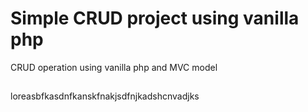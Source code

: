 # Simple CRUD project using vanilla php

CRUD operation using vanilla php and MVC model

##

loreasbfkasdnfkanskfnakjsdfnjkadshcnvadjks